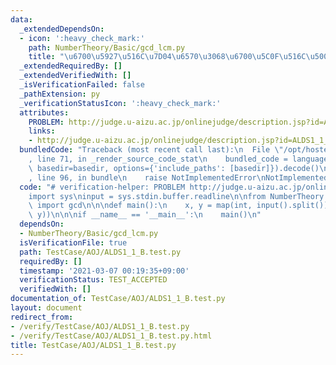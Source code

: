 ```yaml
---
data:
  _extendedDependsOn:
  - icon: ':heavy_check_mark:'
    path: NumberTheory/Basic/gcd_lcm.py
    title: "\u6700\u5927\u516C\u7D04\u6570\u3068\u6700\u5C0F\u516C\u500D\u6570"
  _extendedRequiredBy: []
  _extendedVerifiedWith: []
  _isVerificationFailed: false
  _pathExtension: py
  _verificationStatusIcon: ':heavy_check_mark:'
  attributes:
    PROBLEM: http://judge.u-aizu.ac.jp/onlinejudge/description.jsp?id=ALDS1_1_B
    links:
    - http://judge.u-aizu.ac.jp/onlinejudge/description.jsp?id=ALDS1_1_B
  bundledCode: "Traceback (most recent call last):\n  File \"/opt/hostedtoolcache/Python/3.10.6/x64/lib/python3.10/site-packages/onlinejudge_verify/documentation/build.py\"\
    , line 71, in _render_source_code_stat\n    bundled_code = language.bundle(stat.path,\
    \ basedir=basedir, options={'include_paths': [basedir]}).decode()\n  File \"/opt/hostedtoolcache/Python/3.10.6/x64/lib/python3.10/site-packages/onlinejudge_verify/languages/python.py\"\
    , line 96, in bundle\n    raise NotImplementedError\nNotImplementedError\n"
  code: "# verification-helper: PROBLEM http://judge.u-aizu.ac.jp/onlinejudge/description.jsp?id=ALDS1_1_B\n\
    import sys\ninput = sys.stdin.buffer.readline\n\nfrom NumberTheory.Basic.gcd_lcm\
    \ import gcd\n\n\ndef main():\n    x, y = map(int, input().split())\n    print(gcd(x,\
    \ y))\n\n\nif __name__ == '__main__':\n    main()\n"
  dependsOn:
  - NumberTheory/Basic/gcd_lcm.py
  isVerificationFile: true
  path: TestCase/AOJ/ALDS1_1_B.test.py
  requiredBy: []
  timestamp: '2021-03-07 00:19:35+09:00'
  verificationStatus: TEST_ACCEPTED
  verifiedWith: []
documentation_of: TestCase/AOJ/ALDS1_1_B.test.py
layout: document
redirect_from:
- /verify/TestCase/AOJ/ALDS1_1_B.test.py
- /verify/TestCase/AOJ/ALDS1_1_B.test.py.html
title: TestCase/AOJ/ALDS1_1_B.test.py
---
```

